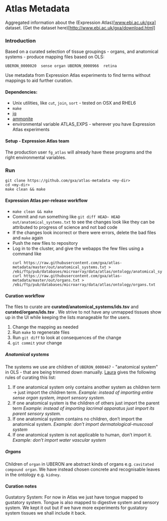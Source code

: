 # Atlas Metadata
Aggregated information about the (Expression Atlas)[www.ebi.ac.uk/gxa] dataset.
(Get the dataset here)[http://www.ebi.ac.uk/gxa/download.html]

### Introduction
Based on a curated selection of tissue groupings - organs, and anatomical systems - produce mapping files based on OLS:
```
UBERON_0000020	sense organ	UBERON_0000966	retina
```
Use metadata from Expression Atlas experiments to find terms without mappings to aid further curation.

#### Dependencies:
- Unix utilities, like `cut`, `join`, `sort` - tested on OSX and RHEL6
- `make`
- [jq](https://stedolan.github.io/jq/download/)
- [ammonite](http://ammonite.io)
- environmental variable ATLAS_EXPS - wherever you have Expression Atlas experiments

#### Setup - Expression Atlas team
The production user `fg_atlas` will already have these programs and the right environmental variables.

### Run
```
git clone https://github.com/gxa/atlas-metadata <my-dir>
cd <my-dir>
make clean && make
```

#### Expression Atlas per-release workflow
- `make clean && make`
- Commit and run something like `git diff HEAD~ HEAD out/anatomical_systems.txt` to see the changes look like they can be attributed to progress of science and not bad code
- If the changes look incorrect or there were errors, delete the bad files and `make` again
- Push the new files to repository
- Log in to the cluster, and give the webapps the few files using a command like
	```
	curl https://raw.githubusercontent.com/gxa/atlas-metadata/master/out/anatomical_systems.txt > /ebi/ftp/pub/databases/microarray/data/atlas/ontology/anatomical_systems.txt
	curl https://raw.githubusercontent.com/gxa/atlas-metadata/master/out/organs.txt > /ebi/ftp/pub/databases/microarray/data/atlas/ontology/organs.txt
	```

#### Curation workflow
The files to curate are **curated/anatomical_systems/ids.tsv** and  **curated/organs/ids.tsv** .
We strive to not have any unmapped tissues show up in the UI while keeping the lists manageable for the users.
1. Change the mapping as needed
2. Run `make` to regenerate files
3. Run `git diff` to look at consequences of the change
4. `git commit` your change

##### Anatomical systems
The systems we use are children of `UBERON_0000467` - "anatomical system" in OLS - that are being trimmed down manually.
[Laura](https://github.com/lauhuema) gives the following rules of curating this list:

1. If one anatomical system only contains another system as children term -> just import the children term.
  *Example: instead of importing entire sense organ system, import sensory system.*
2. If one anatomical system is the children of others just import the parent term
  *Example: instead of importing lacrimal apparatus just import its parent sensory system.*
3. If one anatomical system contains no children, don’t import the anatomical system.
  *Example: don’t import dermatological-muscosal system*
4. If one anatomical system is not applicable to human, don’t import it.
  *Example: don’t import water vascular system*

##### Organs
Children of `organ` in UBERON are abstract kinds of organs e.g. `cavitated compound organ`.
We have instead chosen concrete and recognisable leaves in the ontology e.g. `kidney`.

#### Curation notes
Gustatory System: For now in Atlas we just have tongue mapped to gustatory system. Tongue is also mapped to digestive system and sensory system. We kept it out but if we have more experiments for gustatory system tissues we shall include it back.
